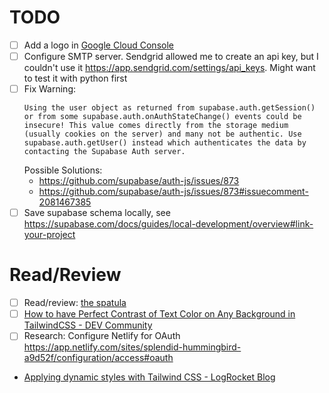 # TODO

- [ ] Add a logo in [Google Cloud Console](https://console.cloud.google.com/apis/credentials/consent/edit;newAppInternalUser=false?project=wherehowhy-1541494745810)
- [ ] Configure SMTP server. Sendgrid allowed me to create an api key, but I couldn't use it https://app.sendgrid.com/settings/api_keys. Might want to test it with python first
- [ ] Fix Warning:
  ```
  Using the user object as returned from supabase.auth.getSession() or from some supabase.auth.onAuthStateChange() events could be insecure! This value comes directly from the storage medium (usually cookies on the server) and many not be authentic. Use supabase.auth.getUser() instead which authenticates the data by contacting the Supabase Auth server.
  ```
  Possible Solutions:
  - https://github.com/supabase/auth-js/issues/873
  - https://github.com/supabase/auth-js/issues/873#issuecomment-2081467385
- [ ] Save supabase schema locally, see https://supabase.com/docs/guides/local-development/overview#link-your-project

# Read/Review

- [ ] Read/review: [the spatula](https://www.thespatula.io/svelte/sveltekit_supabase/)
- [ ] [How to have Perfect Contrast of Text Color on Any Background in TailwindCSS - DEV Community](https://dev.to/didof/how-to-have-perfect-contrast-of-text-color-on-any-background-in-tailwindcss-4cbh)
- [ ] Research: Configure Netlify for OAuth https://app.netlify.com/sites/splendid-hummingbird-a9d52f/configuration/access#oauth
- [Applying dynamic styles with Tailwind CSS - LogRocket Blog](https://blog.logrocket.com/applying-dynamic-styles-tailwind-css/)
